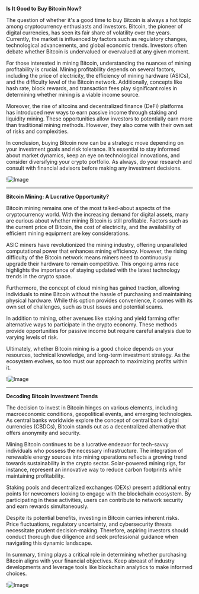 **Is It Good to Buy Bitcoin Now?**

The question of whether it's a good time to buy Bitcoin is always a hot topic among cryptocurrency enthusiasts and investors. Bitcoin, the pioneer of digital currencies, has seen its fair share of volatility over the years. Currently, the market is influenced by factors such as regulatory changes, technological advancements, and global economic trends. Investors often debate whether Bitcoin is undervalued or overvalued at any given moment.

For those interested in mining Bitcoin, understanding the nuances of mining profitability is crucial. Mining profitability depends on several factors, including the price of electricity, the efficiency of mining hardware (ASICs), and the difficulty level of the Bitcoin network. Additionally, concepts like hash rate, block rewards, and transaction fees play significant roles in determining whether mining is a viable income source.

Moreover, the rise of altcoins and decentralized finance (DeFi) platforms has introduced new ways to earn passive income through staking and liquidity mining. These opportunities allow investors to potentially earn more than traditional mining methods. However, they also come with their own set of risks and complexities.

In conclusion, buying Bitcoin now can be a strategic move depending on your investment goals and risk tolerance. It’s essential to stay informed about market dynamics, keep an eye on technological innovations, and consider diversifying your crypto portfolio. As always, do your research and consult with financial advisors before making any investment decisions. 

!![Image](https://github.com/user-attachments/assets/590b50a7-4459-4e76-8a31-559aed223621)

---

**Bitcoin Mining: A Lucrative Opportunity?**

Bitcoin mining remains one of the most talked-about aspects of the cryptocurrency world. With the increasing demand for digital assets, many are curious about whether mining Bitcoin is still profitable. Factors such as the current price of Bitcoin, the cost of electricity, and the availability of efficient mining equipment are key considerations.

ASIC miners have revolutionized the mining industry, offering unparalleled computational power that enhances mining efficiency. However, the rising difficulty of the Bitcoin network means miners need to continuously upgrade their hardware to remain competitive. This ongoing arms race highlights the importance of staying updated with the latest technology trends in the crypto space.

Furthermore, the concept of cloud mining has gained traction, allowing individuals to mine Bitcoin without the hassle of purchasing and maintaining physical hardware. While this option provides convenience, it comes with its own set of challenges, such as trust issues and potential scams.

In addition to mining, other avenues like staking and yield farming offer alternative ways to participate in the crypto economy. These methods provide opportunities for passive income but require careful analysis due to varying levels of risk.

Ultimately, whether Bitcoin mining is a good choice depends on your resources, technical knowledge, and long-term investment strategy. As the ecosystem evolves, so too must our approach to maximizing profits within it. 

!![Image](https://github.com/user-attachments/assets/590b50a7-4459-4e76-8a31-559aed223621)

--- 

**Decoding Bitcoin Investment Trends**

The decision to invest in Bitcoin hinges on various elements, including macroeconomic conditions, geopolitical events, and emerging technologies. As central banks worldwide explore the concept of central bank digital currencies (CBDCs), Bitcoin stands out as a decentralized alternative that offers anonymity and security.

Mining Bitcoin continues to be a lucrative endeavor for tech-savvy individuals who possess the necessary infrastructure. The integration of renewable energy sources into mining operations reflects a growing trend towards sustainability in the crypto sector. Solar-powered mining rigs, for instance, represent an innovative way to reduce carbon footprints while maintaining profitability.

Staking pools and decentralized exchanges (DEXs) present additional entry points for newcomers looking to engage with the blockchain ecosystem. By participating in these activities, users can contribute to network security and earn rewards simultaneously.

Despite its potential benefits, investing in Bitcoin carries inherent risks. Price fluctuations, regulatory uncertainty, and cybersecurity threats necessitate prudent decision-making. Therefore, aspiring investors should conduct thorough due diligence and seek professional guidance when navigating this dynamic landscape.

In summary, timing plays a critical role in determining whether purchasing Bitcoin aligns with your financial objectives. Keep abreast of industry developments and leverage tools like blockchain analytics to make informed choices. 

!![Image](https://github.com/user-attachments/assets/590b50a7-4459-4e76-8a31-559aed223621)